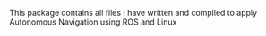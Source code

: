 This package contains all files I have written and compiled to apply Autonomous Navigation using ROS and Linux 
